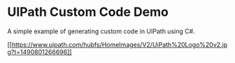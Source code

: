 # UIPath Custom Code Demo

A simple example of generating custom code in UIPath using C#.


[[https://www.uipath.com/hubfs/HomeImages/V2/UiPath%20Logo%20v2.jpg?t=1490801266696]]

